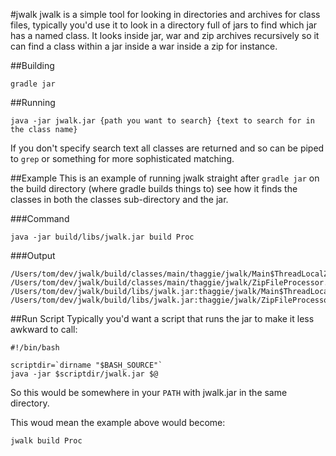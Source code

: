 #jwalk
jwalk is a simple tool for looking in directories and archives for class files, typically you'd use it to look in a directory full of jars to find which jar has a named class. It looks inside jar, war and zip archives recursively so it can find a class within a jar inside a war inside a zip for instance.

##Building
```
gradle jar
```

##Running
```
java -jar jwalk.jar {path you want to search} {text to search for in the class name}
```
If you don't specify search text all classes are returned and so can be piped to `grep` or something for more sophisticated matching.

##Example
This is an example of running jwalk straight after `gradle jar` on the build directory (where gradle builds things to) see how it finds the classes in both the classes sub-directory and the jar.

###Command

```
java -jar build/libs/jwalk.jar build Proc
```

###Output

```
/Users/tom/dev/jwalk/build/classes/main/thaggie/jwalk/Main$ThreadLocalZipFileProcessor.class
/Users/tom/dev/jwalk/build/classes/main/thaggie/jwalk/ZipFileProcessor.class
/Users/tom/dev/jwalk/build/libs/jwalk.jar:thaggie/jwalk/Main$ThreadLocalZipFileProcessor.class
/Users/tom/dev/jwalk/build/libs/jwalk.jar:thaggie/jwalk/ZipFileProcessor.class
```

##Run Script
Typically you'd want a script that runs the jar to make it less awkward to call:
```
#!/bin/bash

scriptdir=`dirname "$BASH_SOURCE"`
java -jar $scriptdir/jwalk.jar $@
```
So this would be somewhere in your `PATH` with jwalk.jar in the same directory. 


This woud mean the example above would become:
```
jwalk build Proc
```
